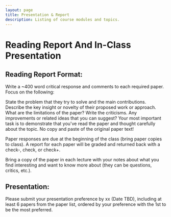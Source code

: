 ```yaml
---
layout: page
title: Presentation & Report
description: Listing of course modules and topics.
---
```


# Reading Report And In-Class Presentation

## Reading Report Format:

Write a ~400 word critical response and comments to each required paper. Focus on the following:

State the problem that they try to solve and the main contributions.
Describe the key insight or novelty of their proposed work or approach.
What are the limitations of the paper? Write the criticisms.
Any improvements or related ideas that you can suggest?
Your most important task is to demonstrate that you've read the paper and thought carefully about the topic. No copy and paste of the original paper text!

Paper responses are due at the beginning of the class (bring paper copies to class). A report for each paper will be graded and returned back with a check-, check, or check+.

Bring a copy of the paper in each lecture with your notes about what you find interesting and want to know more about (they can be questions, critics, etc.).

## Presentation:
Please submit your presentation preference by xx (Date TBD), including at least 6 papers from the paper list, ordered by your preference with the 1st to be the most preferred. 